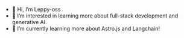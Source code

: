 - 👋 Hi, I’m Leppy-oss
- 👀 I’m interested in learning more about full-stack development and generative AI.
- 🌱 I’m currently learning more about Astro.js and Langchain!

<!---
Leppy-oss/Leppy-oss is a ✨ special ✨ repository because its `README.md` (this file) appears on your GitHub profile.
You can click the Preview link to take a look at your changes.
--->
